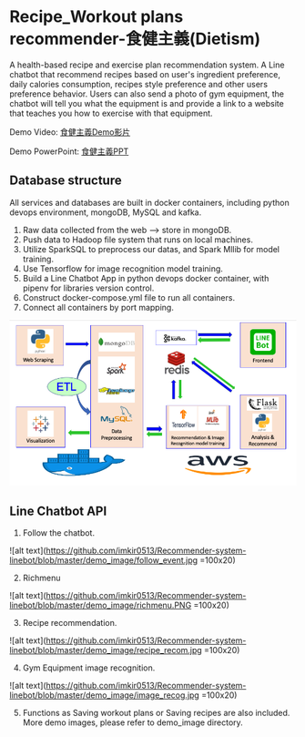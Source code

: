 # Recipe_Workout plans recommender-食健主義(Dietism)
A health-based recipe and exercise plan recommendation system.
A Line chatbot that recommend recipes based on user's ingredient preference, daily calories consumption, recipes style preference 
and other users preference behavior. Users can also send a photo of gym equipment, the chatbot will tell you what the equipment is 
and provide a link to a website that teaches you how to exercise with that equipment.

Demo Video: [食健主義Demo影片](https://www.youtube.com/watch?v=y2DBLSgijrY)<br>

Demo PowerPoint: [食健主義PPT](https://drive.google.com/file/d/1xJzeeVglnfx6QTnRNuxlLBsmHjl3TbMt/view?usp=sharing)

## Database structure

All services and databases are built in docker containers, including python devops environment, mongoDB, MySQL and kafka. 

1. Raw data collected from the web --> store in mongoDB.
2. Push data to Hadoop file system that runs on local machines.
3. Utilize SparkSQL to preprocess our datas, and Spark Mllib for model training.
4. Use Tensorflow for image recognition model training.
5. Build a Line Chatbot App in python devops docker container, with pipenv for libraries version control.
6. Construct docker-compose.yml file to run all containers.
7. Connect all containers by port mapping.

![alt text](https://github.com/imkir0513/Recommender-system-linebot/blob/master/demo_image/structure.png)

## Line Chatbot API
1. Follow the chatbot.

![alt text](https://github.com/imkir0513/Recommender-system-linebot/blob/master/demo_image/follow_event.jpg =100x20)

2. Richmenu

![alt text](https://github.com/imkir0513/Recommender-system-linebot/blob/master/demo_image/richmenu.PNG =100x20)

3. Recipe recommendation.

![alt text](https://github.com/imkir0513/Recommender-system-linebot/blob/master/demo_image/recipe_recom.jpg =100x20)

4. Gym Equipment image recognition.

![alt text](https://github.com/imkir0513/Recommender-system-linebot/blob/master/demo_image/image_recog.jpg =100x20)

5. Functions as Saving workout plans or Saving recipes are also included. More demo images, please refer to demo_image directory.

